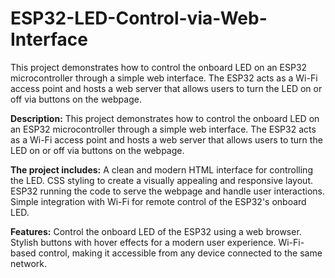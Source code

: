 # ESP32-LED-Control-via-Web-Interface
This project demonstrates how to control the onboard LED on an ESP32 microcontroller through a simple web interface. The ESP32 acts as a Wi-Fi access point and hosts a web server that allows users to turn the LED on or off via buttons on the webpage.

**Description:**
This project demonstrates how to control the onboard LED on an ESP32 microcontroller through a simple web interface. The ESP32 acts as a Wi-Fi access point and hosts a web server that allows users to turn the LED on or off via buttons on the webpage.

**The project includes:**
A clean and modern HTML interface for controlling the LED.
CSS styling to create a visually appealing and responsive layout.
ESP32 running the code to serve the webpage and handle user interactions.
Simple integration with Wi-Fi for remote control of the ESP32's onboard LED.

**Features:**
Control the onboard LED of the ESP32 using a web browser.
Stylish buttons with hover effects for a modern user experience.
Wi-Fi-based control, making it accessible from any device connected to the same network.
